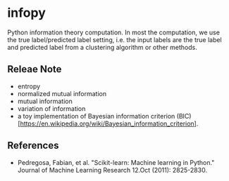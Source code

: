 # infopy
Python information theory computation. In most the computation, we use the true label/predicted label setting, i.e. 
the input labels are the true label and predicted label from a clustering algorithm or other methods. 


## Releae Note
- entropy
- normalized mutual information
- mutual information
- variation of information
- a toy implementation of Bayesian information criterion (BIC)[https://en.wikipedia.org/wiki/Bayesian_information_criterion].

## References
- Pedregosa, Fabian, et al. "Scikit-learn: Machine learning in Python." Journal of Machine Learning Research 12.Oct (2011): 2825-2830.

